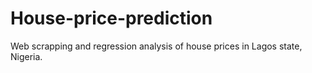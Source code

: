 # House-price-prediction
Web scrapping and regression analysis of house prices in Lagos state, Nigeria.
